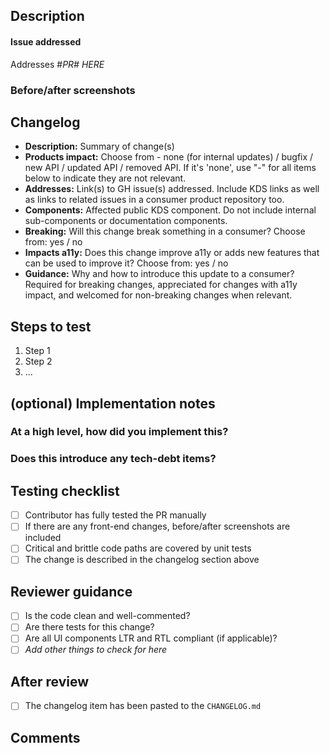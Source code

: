 <!-- Please remove any unused sections -->

## Description
<!-- What does this PR do? Briefly describe in 1-2 sentences* -->

#### Issue addressed
<!-- Only necessary if applicable -->

Addresses #*PR# HERE*

### Before/after screenshots
<!-- Insert images here if applicable -->

## Changelog

<!--
  Do not change this section's content without updating
  - .github/workflows/changelog.yml
  - .github/workflows/update_changelog.yml
  accordingly
-->

<!-- [DO NOT REMOVE-USED BY GH ACTION] CHANGELOG START -->

<!--
  - Fill in the changelog item(s) below. If there are more groups of closely
    related changes, prepare more changelog items for each one of them.
    At a minimum, always separete non-breaking changes from breaking changes.
  - This needs to be pasted to CHANGELOG.md before merging a PR.
  - See changelog guidelines https://www.notion.so/learningequality/DRAFT-Changelog-Guidelines-106b6ebbdeda4ba5b3b3e7c490c5a4fe and existing
    items in CHANGELOG.md as examples
 -->

  - **Description:** Summary of change(s)
  - **Products impact:** Choose from - none (for internal updates) / bugfix / new API / updated API / removed API. If it's 'none', use "-" for all items below to indicate they are not relevant.
  - **Addresses:** Link(s) to GH issue(s) addressed. Include KDS links as well as links to related issues in a consumer product repository too.
  - **Components:** Affected public KDS component. Do not include internal sub-components or documentation components.
  - **Breaking:** Will this change break something in a consumer? Choose from: yes / no
  - **Impacts a11y:** Does this change improve a11y or adds new features that can be used to improve it? Choose from: yes / no
  - **Guidance:** Why and how to introduce this update to a consumer? Required for breaking changes, appreciated for changes with a11y impact, and welcomed for non-breaking changes when relevant.

<!-- [DO NOT REMOVE-USED BY GH ACTION] CHANGELOG END -->

## Steps to test

1. Step 1
2. Step 2
3. ...

## (optional) Implementation notes

### At a high level, how did you implement this?
<!-- Briefly describe how this works -->

### Does this introduce any tech-debt items?
<!-- List anything that will need to be addressed later -->

## Testing checklist
<!-- Complete the checklist before submitting a PR; delete anything that doesn't apply -->

- [ ] Contributor has fully tested the PR manually
- [ ] If there are any front-end changes, before/after screenshots are included
- [ ] Critical and brittle code paths are covered by unit tests
- [ ] The change is described in the changelog section above

## Reviewer guidance
<!-- Delete anything that doesn't apply so your reviewer knows what to check for -->

- [ ] Is the code clean and well-commented?
- [ ] Are there tests for this change?
- [ ] Are all UI components LTR and RTL compliant (if applicable)?
- [ ] _Add other things to check for here_

## After review

- [ ] The changelog item has been pasted to the `CHANGELOG.md`

## Comments
<!-- Any additional notes you'd like to add -->
